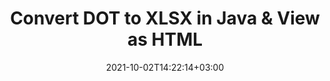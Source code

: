 ---
############################# Static ############################
layout: "autogen"
date: 2021-10-02T14:22:14+03:00
draft: false
path: "total/java/conversion/dot-to-xlsx/"

############################# Head ############################
head_title: "Convert DOT to XLSX in Java - Sample Java Code"
head_description: "Java document conversion library to convert DOT to XLSX and 100+ other file formats in Java & J2SE applications. View the Converted XLSX document as HTML viewer."

############################# Header ############################
title: "Convert DOT to XLSX in Java & View as HTML"
description: "Programmatically convert DOT to XLSX in Java & J2SE platforms using flexible document manipulation options to customize the resultant document. Convert the complete document or some specific pages based on page numbers or selective page ranges using Java document conversion library."

############################# SubMenu ############################
submenu:
    enable: false

############################# Content ############################
content:
    enable: true
    block:
    - title_left: "DOT to XLSX Conversion in Java"
      content_left: |
          Perform DOT to XLSX file conversion in three simple steps using Java. View the converted document as HTML without any external software dependency.

          -   Create a new instance of **Converter** class and load the DOT file
          -   Set **ConvertOptions** for the XLSX document type
          -   Call **Convert** method of **Converter** class instance for conversion to XLSX
          -   Set options for HTML viewer
          -   Create **Viewer** object to view converted XLSX as HTML
          
      title_right: "Convert Remotely Located Documents"
      content_right: |
          You require `GroupDocs.Conversion` & `GroupDocs.Viewer` namespaces to convert between a wide range of popular document types such as PDF, Microsoft Word, Excel, PowerPoint, Project, Outlook, HTML, diagrams and image file formats. Explore other [Java APIs for Office documents](https://products.conholdate.com/total/java/) as offered by Conholdate.Total.
          
          Get the respective assembly files from the [downloads](https://downloads.conholdate.com/total/java) or fetch the whole package from [Maven](https://repository.conholdate.com/webapp/#/artifacts/browse/tree/General/repo) to add 'Conholdate.Total` directly in your workspace.
          
      code: |
          ```cs {linenos=false}
          // Convert DOT to XLSX using GroupDocs.Conversion API
          // Load the source DOT file to be converted
          Converter converter = new Converter("input.dot");

          // Get the convert options ready for the target XLSX format
          ConvertOptions convertOptions = new FileType().fromExtension("xlsx").getConvertOptions();

          // Convert to XLSX format
          converter.convert("output.xlsx", convertOptions);

          // Create Viewer object to view the converted XLSX as HTML
          try (Viewer viewer = new Viewer("output.xlsx"))
          {
              // Set options for HTML viewer
              HtmlViewOptions viewOptions = HtmlViewOptions.forEmbeddedResources("output{0}.html");

              // View converted XLSX as HTML
              viewer.view(viewOptions);
          }
          ```
    - title_left: "Convert Password Protected DOT to XLSX"
      content_left: |
          Accurately load and convert documents that are protected with a password within your Java based applications. The file format conversion API also supports rendering remote documents from different sources including S3, Blob, FTP, Stream, URL or a local disk.

          -   Create new instance of **Converter** class and pass source document path
          -   Instantiate the proper **ConvertOptions** class e.g. (**PdfConvertOptions**, **WordProcessingConvertOptions**, **SpreadsheetConvertOptions** etc.)
          -   Call **convert** method of **Converter** class instance and pass filename for the converted document
        
      title_right: "Source Document Information Extraction"
      content_right: |
          The documents information extraction feature not only allows getting the basic information about the source document file but it also supports extracting some valuable file-format specific information such as project start and end dates of a Microsoft Project file, any printing restrictions on a PDF document, list of folders enclosed in an Outlook data file etc. 

          Convert popular document file formats on different operating systems such as Windows, Linux or macOS while using development environments such as NetBeans, IntelliJ IDEA and Eclipse.
          
      code: |
          ```cs {linenos=false}
          // Load and convert password protected documents
          WordProcessingLoadOptions loadOptions = new WordProcessingLoadOptions();
          loadOptions.setPassword("12345");

          // Create an instance of Converter class and pass source document path and the load options delegate as a constructor parameters
          Converter converter = new Converter("input.dot", loadOptions);

          // Instantiate PdfConvertOptions class
          PdfConvertOptions options = new PdfConvertOptions();

          // Call convert method of Converter class instance and pass filename for the converted document and the instance of ConvertOptions from the previous step
          converter.convert("output.xlsx, options);
          ```
############################# About Formats ############################
about_formats:
    enable: false
############################# More Formats ############################
more_formats:
    enable: true
    auto: false
    other_out_formats: PDF DOCX DOT DOTX DOTM TXT RTF HTML MHTML XLS XLSX XLSM XLT XLTX XLTM DIF PPT PPTX PPS PPSX POT POTX POTM ODT OTT EMZ WMZ SVGZ TEX DCM WMF BMP PNG GIF JPEG TIFF
############################# Back to top ###############################
back_to_top:
  enable: true
---